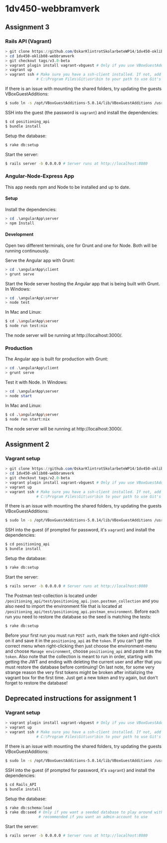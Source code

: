 # 1dv450-webbramverk

## Assignment 3

### Rails API (Vagrant)
``` Powershell
> git clone https://github.com/OskarKlintrotSkolarbeteWP14/1dv450-oklib08-webbramverk.git
> cd 1dv450-oklib08-webbramverk
> git checkout tags/v3.0-beta
> vagrant plugin install vagrant-vbguest # Only if you use VBoxGuestAdditions
> vagrant up
> vagrant ssh # Make sure you have a ssh-client installed. If not, add
              # C:\Program Files\Git\usr\bin to your path to use Git's
```

If there is an issue with mounting the shared folders, try updating the guests VBoxGuestAdditions:
``` Bash
$ sudo ln -s /opt/VBoxGuestAdditions-5.0.14/lib/VBoxGuestAdditions /usr/lib/VBoxGuestAdditions #5.0.14 should match the VBoxGuestAdditions on your host
```

SSH into the guest (the password is `vagrant`) and install the dependencies:
``` Bash
$ cd positioning_api
$ bundle install
```

Setup the database:
``` Bash
$ rake db:setup
```

Start the server:
``` Bash
$ rails server -b 0.0.0.0 # Server runs at http://localhost:8080
```

### Angular-Node-Express App

This app needs npm and Node to be installed and up to date.

#### Setup

Install the dependencies:
```Powershell
> cd .\angularApp\server
> npm Install
```

#### Development

Open two different terminals, one for Grunt and one for Node. Both will be running continuously.

Serve the Angular app with Grunt:
```Powershell
> cd .\angularApp\client
> grunt serve
```

Start the Node server hosting the Angular app that is being built with Grunt. In Windows:
```Powershell
> cd .\angularApp\server
> node test
```

In Mac and Linux:
```Bash
$ cd .\angularApp\server
$ node run test:nix
```

The node server will be running at http://localhost:3000/.

### Production

The Angular app is built for production with Grunt:
```Powershell
> cd .\angularApp\client
> grunt serve
```

Test it with Node. In Windows:
```Powershell
> cd .\angularApp\server
> node start
```

In Mac and Linux:
```Bash
$ cd .\angularApp\server
$ node run start:nix
```

The node server will be running at http://localhost:3000/.

## Assignment 2

### Vagrant setup
``` Powershell
> git clone https://github.com/OskarKlintrotSkolarbeteWP14/1dv450-oklib08-webbramverk.git
> cd 1dv450-oklib08-webbramverk
> git checkout tags/v2.0-beta
> vagrant plugin install vagrant-vbguest # Only if you use VBoxGuestAdditions
> vagrant up
> vagrant ssh # Make sure you have a ssh-client installed. If not, add
              # C:\Program Files\Git\usr\bin to your path to use Git's
```

If there is an issue with mounting the shared folders, try updating the guests VBoxGuestAdditions:
``` Bash
$ sudo ln -s /opt/VBoxGuestAdditions-5.0.14/lib/VBoxGuestAdditions /usr/lib/VBoxGuestAdditions #5.0.14 should match the VBoxGuestAdditions on your host
```

SSH into the guest (if prompted for password, it's `vagrant`) and install the dependencies:
``` Bash
$ cd positioning_api
$ bundle install
```

Setup the database:
``` Bash
$ rake db:setup
```

Start the server:
``` Bash
$ rails server -b 0.0.0.0 # Server runs at http://localhost:8080
```

The Postman test-collection is located under `/positioning_api/test/positioning_api.json.postman_collection` and you also need to import the environment file that is located at `/positioning_api/test/positioning_api.postman_environment`. Before each run you need to restore the database so the seed is matching the tests:
``` Bash
$ rake db:setup
```
Before your first run you must run `POST auth`, mark the token and right-click on it and save it in the `positioning_api` as the `token`. If you can't get the correct menu when right-clicking then just choose the environment-menu and choose `Manage environment`, choose `positioning_api` and paste it as the `token`. Also note that the collection is meant to run in order, starting with getting the JWT and ending with deleting the current user and after that you must restore the database before continuing! On last note, for some very strange reason the very first tokens might be broken after initializing the vagrant box for the first time. Just get a new token and try again, but don't forget to restore the database!

## Deprecated instructions for assignment 1
### Vagrant setup
``` Powershell
> vagrant plugin install vagrant-vbguest # Only if you use VBoxGuestAdditions
> vagrant up
> vagrant ssh # Make sure you have a ssh-client installed. If not, add
              # C:\Program Files\Git\usr\bin to your path to use Git's
```

If there is an issue with mounting the shared folders, try updating the guests VBoxGuestAdditions:
``` Bash
$ sudo ln -s /opt/VBoxGuestAdditions-5.0.14/lib/VBoxGuestAdditions /usr/lib/VBoxGuestAdditions #5.0.14 should match the VBoxGuestAdditions on your host
```

SSH into the guest (if prompted for password, it's `vagrant`) and install the dependencies:
``` Bash
$ cd Rails_API
$ bundle install
```

Setup the database:
``` Bash
$ rake db:schema:load
$ rake db:seed # Only if you want a seeded database to play around with,    
               # recommended if you want an admin-account to use
```

Start the server:
``` Bash
$ rails server -b 0.0.0.0 # Server runs at http://localhost:8080
```
